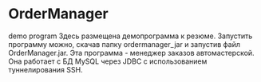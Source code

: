 # OrderManager
demo program
Здесь размещена демопрограмма к резюме.
Запустить программу можно, скачав папку ordermanager_jar и запустив файл OrderManager.jar.
Эта программа - менеджер заказов автомастерской. Она работает с БД MySQL через JDBC с использованием туннелирования SSH.

